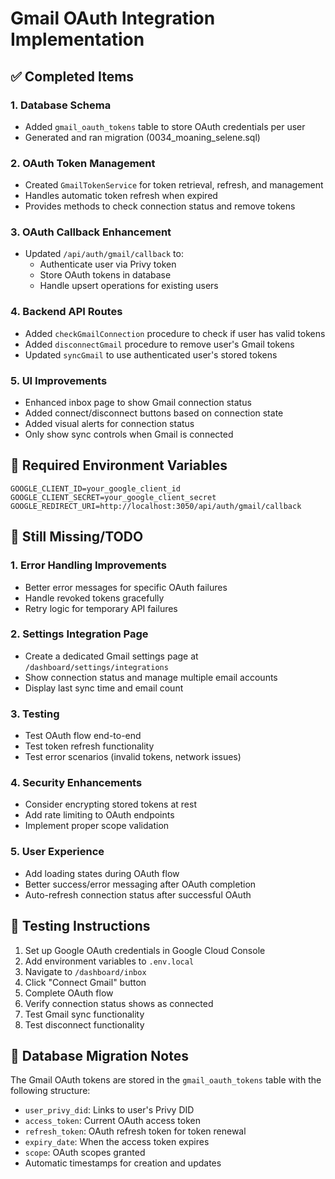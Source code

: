 # Gmail OAuth Integration Implementation

## ✅ **Completed Items**

### 1. Database Schema
- Added `gmail_oauth_tokens` table to store OAuth credentials per user
- Generated and ran migration (0034_moaning_selene.sql)

### 2. OAuth Token Management
- Created `GmailTokenService` for token retrieval, refresh, and management
- Handles automatic token refresh when expired
- Provides methods to check connection status and remove tokens

### 3. OAuth Callback Enhancement
- Updated `/api/auth/gmail/callback` to:
  - Authenticate user via Privy token
  - Store OAuth tokens in database
  - Handle upsert operations for existing users

### 4. Backend API Routes
- Added `checkGmailConnection` procedure to check if user has valid tokens
- Added `disconnectGmail` procedure to remove user's Gmail tokens
- Updated `syncGmail` to use authenticated user's stored tokens

### 5. UI Improvements
- Enhanced inbox page to show Gmail connection status
- Added connect/disconnect buttons based on connection state
- Added visual alerts for connection status
- Only show sync controls when Gmail is connected

## 🔧 **Required Environment Variables**

```env
GOOGLE_CLIENT_ID=your_google_client_id
GOOGLE_CLIENT_SECRET=your_google_client_secret
GOOGLE_REDIRECT_URI=http://localhost:3050/api/auth/gmail/callback
```

## 🚨 **Still Missing/TODO**

### 1. Error Handling Improvements
- Better error messages for specific OAuth failures
- Handle revoked tokens gracefully
- Retry logic for temporary API failures

### 2. Settings Integration Page
- Create a dedicated Gmail settings page at `/dashboard/settings/integrations`
- Show connection status and manage multiple email accounts
- Display last sync time and email count

### 3. Testing
- Test OAuth flow end-to-end
- Test token refresh functionality
- Test error scenarios (invalid tokens, network issues)

### 4. Security Enhancements
- Consider encrypting stored tokens at rest
- Add rate limiting to OAuth endpoints
- Implement proper scope validation

### 5. User Experience
- Add loading states during OAuth flow
- Better success/error messaging after OAuth completion
- Auto-refresh connection status after successful OAuth

## 🧪 **Testing Instructions**

1. Set up Google OAuth credentials in Google Cloud Console
2. Add environment variables to `.env.local`
3. Navigate to `/dashboard/inbox`
4. Click "Connect Gmail" button
5. Complete OAuth flow
6. Verify connection status shows as connected
7. Test Gmail sync functionality
8. Test disconnect functionality

## 📝 **Database Migration Notes**

The Gmail OAuth tokens are stored in the `gmail_oauth_tokens` table with the following structure:
- `user_privy_did`: Links to user's Privy DID
- `access_token`: Current OAuth access token
- `refresh_token`: OAuth refresh token for token renewal
- `expiry_date`: When the access token expires
- `scope`: OAuth scopes granted
- Automatic timestamps for creation and updates 